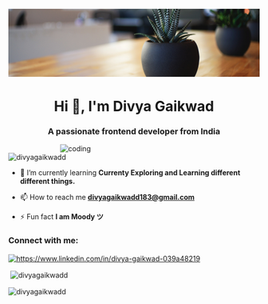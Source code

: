![logo](https://github.com/Divyagaikwadd/Divyagaikwadd/blob/main/alvin-engler-bIhpiQA009k-unsplash%20(3).jpg)
<h1 align="center">Hi 👋, I'm Divya Gaikwad</h1>
<h3 align="center">A passionate frontend developer from India</h3>

<img align="right" alt="coding" width="400" src="https://media.tenor.com/S59bPkT0pqcAAAAC/programming.gif">


<p align="left"> <img src="https://komarev.com/ghpvc/?username=divyagaikwadd&label=Profile%20views&color=0e75b6&style=flat" alt="divyagaikwadd" /> </p>

- 🌱 I’m currently learning **Currenty Exploring and Learning different different things.**

- 📫 How to reach me **divyagaikwadd183@gmail.com**

- ⚡ Fun fact **I am Moody ツ**

<h3 align="left">Connect with me:</h3>
<p align="left">
<a href="" target="blank"><img align="center" src="https://raw.githubusercontent.com/rahuldkjain/github-profile-readme-generator/master/src/images/icons/Social/linked-in-alt.svg" alt="https://www.linkedin.com/in/divya-gaikwad-039a48219" height="30" width="40" /></a>
</p>

<p>&nbsp;<img align="center" src="https://github-readme-stats.vercel.app/api?username=divyagaikwadd&show_icons=true&locale=en" alt="divyagaikwadd" /></p>

<p><img align="center" src="https://github-readme-streak-stats.herokuapp.com/?user=divyagaikwadd&" alt="divyagaikwadd" /></p>
